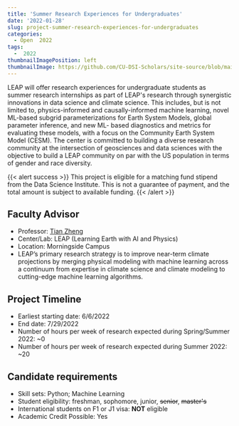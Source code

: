 ```yaml
---
title: 'Summer Research Experiences for Undergraduates'
date: '2022-01-28'
slug: project-summer-research-experiences-for-undergraduates
categories:
  - Open  2022
tags:
  -  2022
thumbnailImagePosition: left
thumbnailImage: https://github.com/CU-DSI-Scholars/site-source/blob/main/static/img/grid3.png?raw=true
---
```

LEAP will offer research experiences for undergraduate students as summer research internships as part of LEAP's research through synergistic innovations in data science and climate science. This includes, but is not limited to, physics-informed and causally-informed machine learning, novel ML-based subgrid parameterizations for Earth System Models, global parameter inference, and new ML- based diagnostics and metrics for evaluating these models, with a focus on the Community Earth System Model (CESM). The center is committed to building a diverse research community at the intersection of geosciences and data sciences with the objective to build a LEAP community on par with the US population in terms of gender and race diversity. 

<!--more-->

{{< alert success >}}
This project is eligible for a matching fund stipend from the Data Science Institute. This is not a guarantee of payment, and the total amount is subject to available funding.
{{< /alert >}}

## Faculty Advisor
+ Professor: [Tian Zheng](https://leap.columbia.edu/)
+ Center/Lab: LEAP (Learning Earth with AI and Physics)
+ Location: Morningside Campus
+ LEAP’s primary research strategy is to improve near-term climate projections by merging physical modeling with machine learning across a continuum from expertise in climate science and climate modeling to cutting-edge machine learning algorithms.

## Project Timeline
+ Earliest starting date: 6/6/2022
+ End date: 7/29/2022
+ Number of hours per week of research expected during Spring/Summer 2022: ~0
+ Number of hours per week of research expected during Summer 2022: ~20

## Candidate requirements
+ Skill sets: Python; Machine Learning
+ Student eligibility: freshman, sophomore, junior, ~~senior~~, ~~master's~~
+ International students on F1 or J1 visa: **NOT** eligible
+ Academic Credit Possible: Yes

